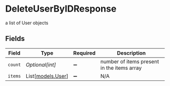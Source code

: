 # DeleteUserByIDResponse

a list of User objects


## Fields

| Field                                      | Type                                       | Required                                   | Description                                |
| ------------------------------------------ | ------------------------------------------ | ------------------------------------------ | ------------------------------------------ |
| `count`                                    | *Optional[int]*                            | :heavy_minus_sign:                         | number of items present in the items array |
| `items`                                    | List[[models.User](../models/user.md)]     | :heavy_minus_sign:                         | N/A                                        |